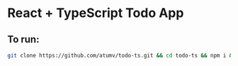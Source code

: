 # React + TypeScript Todo App

## To run:

```bash
git clone https://github.com/atumv/todo-ts.git && cd todo-ts && npm i & npm run start
```